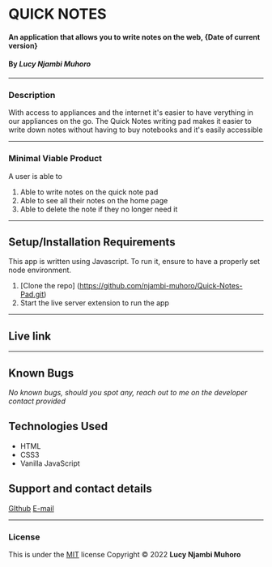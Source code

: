 # QUICK NOTES
#### An application that allows you to write notes on the web, {Date of current version}
#### By *Lucy Njambi Muhoro*
___
### Description
With access to appliances and the internet it's easier to have verything in our appliances on the go. The Quick Notes writing pad makes it easier to write down notes without having to buy notebooks and it's easily 
accessible
___
### Minimal Viable Product 
A user is able to
1. Able to write notes on the quick note pad
2. Able to see all their notes on the home page
3. Able to delete the note if they no longer need it 
___
## Setup/Installation Requirements
This app is written using Javascript. To run it, ensure to have a properly set node environment. 
1. [Clone the repo] (https://github.com/njambi-muhoro/Quick-Notes-Pad.git)
2.  Start the live server extension to run the app 

___
## Live link

___
## Known Bugs
*No known bugs, should you spot any, reach out to me on the developer contact provided*
## Technologies Used
  * HTML 
  * CSS3
  * Vanilla JavaScript
## Support and contact details
[GIthub](https://github.com/njambi-muhoro)
[E-mail](muhoronjambi@gmail.com)
___
### License

This is under the [MIT]([LICENSE](https://github.com/njambi-muhoro/Quick-Notes-Pad/blob/main/License)) license
Copyright © 2022  **Lucy Njambi Muhoro**
